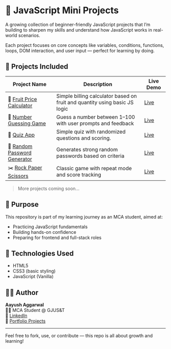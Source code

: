 # 🧠 JavaScript Mini Projects

A growing collection of beginner-friendly JavaScript projects that I’m building to sharpen my skills and understand how JavaScript works in real-world scenarios.

Each project focuses on core concepts like variables, conditions, functions, loops, DOM interaction, and user input — perfect for learning by doing.

## 📂 Projects Included

| Project Name                     | Description                                         | Live Demo |
|---------------------------------|-----------------------------------------------------|-----------|
| 🍎 [Fruit Price Calculator](./docs/fruit-price-calculator/index.html) | Simple billing calculator based on fruit and quantity using basic JS logic | [Live](https://aayushaggarwal06.github.io/JavaScript_Mini_Projects/fruit-price-calculator/) |
| 🎲 [Number Guessing Game](./docs/number-guess-game/index.html)        | Guess a number between 1–100 with user prompts and feedback | [Live](https://aayushaggarwal06.github.io/JavaScript_Mini_Projects/number-guess-game/) |
| 🎯 [Quiz App](./docs/quiz-app/index.html)                             | Simple quiz with randomized questions and scoring. | [Live](https://aayushaggarwal06.github.io/JavaScript_Mini_Projects/quiz-app/) |
| 🔐 [Random Password Generator](./docs/random-password-generator/index.html) | Generates strong random passwords based on criteria | [Live](https://aayushaggarwal06.github.io/JavaScript_Mini_Projects/random-password-generator/) |
| ✂️ [Rock Paper Scissors](./docs/rock-paper-scissors/index.html)       | Classic game with repeat mode and score tracking   | [Live](https://aayushaggarwal06.github.io/JavaScript_Mini_Projects/rock-paper-scissors/) |

> More projects coming soon...

## 🎯 Purpose

This repository is part of my learning journey as an MCA student, aimed at:
- Practicing JavaScript fundamentals
- Building hands-on confidence
- Preparing for frontend and full-stack roles

## 🚀 Technologies Used

- HTML5
- CSS3 (basic styling)
- JavaScript (Vanilla)

## 🧑‍💻 Author

**Aayush Aggarwal**  
👨‍🎓 MCA Student @ GJUS&T  
💼 [LinkedIn](https://www.linkedin.com/in/aayushaggarwal06)  
📁 [Portfolio Projects](https://github.com/AayushAggarwal06)

---

Feel free to fork, use, or contribute — this repo is all about growth and learning!
